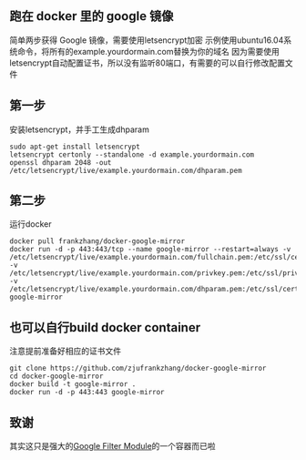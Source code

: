 跑在 docker 里的 google 镜像
------

简单两步获得 Google 镜像，需要使用letsencrypt加密
示例使用ubuntu16.04系统命令，将所有的example.yourdormain.com替换为你的域名
因为需要使用letsencrypt自动配置证书，所以没有监听80端口，有需要的可以自行修改配置文件

第一步
------
安装letsencrypt，并手工生成dhparam
```
sudo apt-get install letsencrypt
letsencrypt certonly --standalone -d example.yourdormain.com
openssl dhparam 2048 -out /etc/letsencrypt/live/example.yourdormain.com/dhparam.pem
```
第二步
------
运行docker
```
docker pull frankzhang/docker-google-mirror
docker run -d -p 443:443/tcp --name google-mirror --restart=always -v /etc/letsencrypt/live/example.yourdormain.com/fullchain.pem:/etc/ssl/certs/fullchain.pem:ro -v /etc/letsencrypt/live/example.yourdormain.com/privkey.pem:/etc/ssl/private/privkey.pem:ro  -v /etc/letsencrypt/live/example.yourdormain.com/dhparam.pem:/etc/ssl/certs/dhparam.pem:ro google-mirror
```
也可以自行build docker container
------
注意提前准备好相应的证书文件
```
git clone https://github.com/zjufrankzhang/docker-google-mirror
cd docker-google-mirror
docker build -t google-mirror .
docker run -d -p 443:443 google-mirror
```

致谢
------

其实这只是强大的[Google Filter Module](https://github.com/cuber/ngx_http_google_filter_module)的一个容器而已啦
